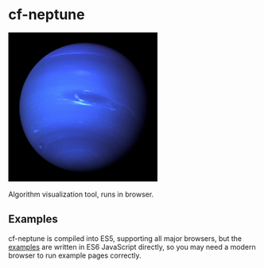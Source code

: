 # cf-neptune

<img src="./neptune.jpg" width="300" height="300"/>

Algorithm visualization tool, runs in browser.


## Examples
cf-neptune is compiled into ES5, supporting all major browsers, but the [examples](./example) are written in ES6 JavaScript directly, so you may need a modern browser to run example pages correctly.
